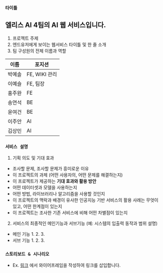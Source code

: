 ### **`타이틀`**
엘리스 AI 4팀의 AI 웹 서비스입니다. 
---

1. 프로젝트 주제
2. 엔드유저에게 보이는 웹서비스 타이틀 및 한 줄 소개
3. 팀 구성원의 전체 이름과 역할

| 이름 | 포지션 |
| --- | --- |
| 박예솔 | FE, WIKI 관리 |
| 이예슬 | FE, 팀장 |
| 홍주완 | FE |
| 송연석 | BE |
| 윤여건 | BE |
| 이주안 | AI |
| 김상민 | AI |

### **`서비스 설명`**

1. 기획 의도 및 기대 효과
- 조사할 문제, 조사할 문제가 흥미로운 이유
- 이 프로젝트의 과제 (어떤 사용자의, 어떤 문제를 해결하는지)
- 이 프로젝트가 제공하는 **기대 효과와 활용 방안**
- 어떤 데이터셋과 모델을 사용하는지
- 어떤 방법, 라이브러리나 알고리즘을 사용할 것인지
- 이 프로젝트의 맥락과 배경이 유사한 인공지능 기반 서비스의 활용 사례는 무엇이 있고, 어떤 한계점이 있는지
- 이 프로젝트는 조사한 기존 서비스에 비해 어떤 차별점이 있는지
2. 서비스의 최종적인 메인기능과 서브기능 (예: 시스템의 입출력 동작과 범위 설명)
- 메인 기능 1. 2. 3.
- 서브 기능 1. 2. 3.

### **`스토리보드 & 시나리오`**

- Ex. [링크](https://www.figma.com/) 에서 와이어프레임을 작성하여 링크를 삽입합니다.
